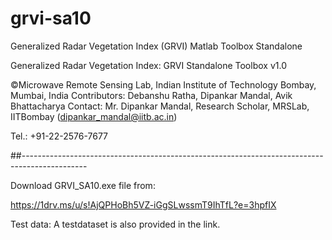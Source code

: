 # grvi-sa10
Generalized Radar Vegetation Index (GRVI) Matlab Toolbox Standalone

Generalized Radar Vegetation Index: GRVI Standalone Toolbox v1.0

©Microwave Remote Sensing Lab, Indian Institute of Technology Bombay, Mumbai, India
Contributors: Debanshu Ratha, Dipankar Mandal, Avik Bhattacharya
Contact: Mr. Dipankar Mandal, Research Scholar, MRSLab, IITBombay (dipankar_mandal@iitb.ac.in)

Tel.: +91-22-2576-7677

##----------------------------------------------------------------------------------------------

Download GRVI_SA10.exe file from:

https://1drv.ms/u/s!AjQPHoBh5VZ-iGgSLwssmT9IhTfL?e=3hpfIX

Test data: A testdataset is also provided in the link.
